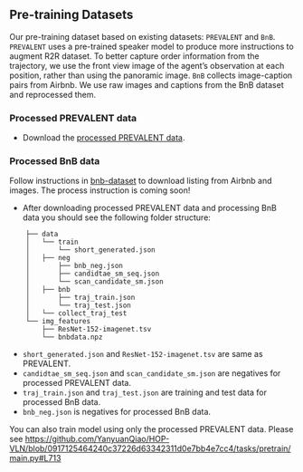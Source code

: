 ## Pre-training Datasets
Our pre-training dataset based on existing datasets: `PREVALENT` and `BnB`. `PREVALENT` uses a pre-trained speaker model to produce more instructions to augment R2R dataset. To better capture order information from the trajectory, we use the front view image of the agent’s observation at each position, rather than using the panoramic image. `BnB` collects image-caption pairs from Airbnb. We use raw images and captions from the BnB dataset and reprocessed them.

### Processed PREVALENT data
- Download the [processed PREVALENT data](https://drive.google.com/drive/folders/1jyaHqqOk2P9AKgh1EMx6dqqTWOsnGeo5?usp=sharing).
### Processed BnB data
Follow instructions in [bnb-dataset](https://github.com/airbert-vln/bnb-dataset) to download listing from Airbnb and images.
The process instruction is coming soon!

- After downloading processed PREVALENT data and processing BnB data you should see the following folder structure:
```
    ├── data
    │   └── train
    │       └── short_generated.json
    │   ├── neg
    │       ├── bnb_neg.json
    │       ├── candidtae_sm_seq.json
    │       └── scan_candidate_sm.json
    │   ├── bnb
    │       ├── traj_train.json
    │       └── traj_test.json
    │   └── collect_traj_test
    └── img_features
        ├── ResNet-152-imagenet.tsv
        └── bnbdata.npz
```
- `short_generated.json` and `ResNet-152-imagenet.tsv` are same as PREVALENT.
- `candidtae_sm_seq.json` and `scan_candidate_sm.json` are negatives for processed PREVALENT data.
- `traj_train.json` and `traj_test.json` are training and test data for processed BnB data.
- `bnb_neg.json` is negatives for processed BnB data.

You can also train model using only the processed PREVALENT data. Please see https://github.com/YanyuanQiao/HOP-VLN/blob/0917125464240c37226d63342311d0e7bb4e7cc4/tasks/pretrain/main.py#L713

